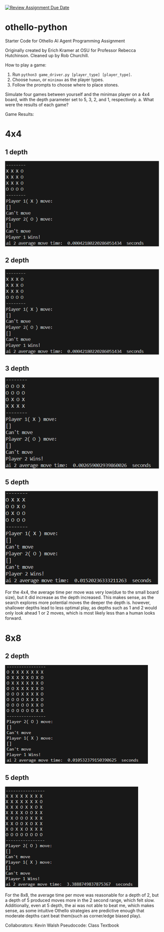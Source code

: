 [![Review Assignment Due Date](https://classroom.github.com/assets/deadline-readme-button-24ddc0f5d75046c5622901739e7c5dd533143b0c8e959d652212380cedb1ea36.svg)](https://classroom.github.com/a/i3cjXgnP)
# othello-python
Starter Code for Othello AI Agent Programming Assignment

Originally created by Erich Kramer at OSU for Professor Rebecca Hutchinson.
Cleaned up by Rob Churchill.

How to play a game:

1. Run `python3 game_driver.py [player_type] [player_type]`.
2. Choose `human`, or `minimax` as the player types.
3. Follow the prompts to choose where to place stones.


Simulate four games between yourself and the minimax player on a 4x4 board, with the
depth parameter set to 5, 3, 2, and 1, respectively.
a. What were the results of each game?

Game Results:

# 4x4
 ## 1 depth
 ![4x4_1depth](./assets/4x4_1depth.png)

 ## 2 depth
 ![4x4_2depth](./assets/4x4_1depth.png)

 ## 3 depth
 ![4x4_3depth](./assets/4x4_3depth.png)

 ## 5 depth
  ![4x4_5depth](./assets/4x4_5depth.png)

 For the 4x4, the average time per move was very low(due to the small board size), but it did increase as the depth increased. This makes sense, as the search explores more potential moves the deeper the depth is. however, shallower depths lead to less optimal play, as depths such as 1 and 2 would only look ahead 1 or 2 moves, which is most likely less than a human looks forward.
 
# 8x8
 ## 2 depth
 ![8x8_2depth](./assets/8x8_2depth.png)

 ## 5 depth
 ![8x8_5depth](./assets/8x8_5depth.png)

For the 8x8, the average time per move was reasonable for a depth of 2, but a depth of 5 produced moves more in the 2 second range, which felt slow. Additionally, even at 5 depth, the ai was not able to beat me, which makes sense, as some intuitive Othello strategies are predictive enough that moderate depths cant beat them(such as corner/edge biased play). 


Collaborators: Kevin Walsh
Pseudocode: Class Textbook
